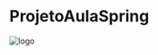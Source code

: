 # ProjetoAulaSpring

![logo](https://user-images.githubusercontent.com/99095269/197066699-60d96b18-b1db-44b5-910e-794b118a171e.png)
